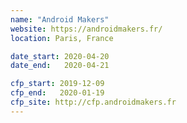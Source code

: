 ```yaml
---
name: "Android Makers"
website: https://androidmakers.fr/
location: Paris, France

date_start: 2020-04-20
date_end:   2020-04-21

cfp_start: 2019-12-09
cfp_end:   2020-01-19
cfp_site: http://cfp.androidmakers.fr
---
```

